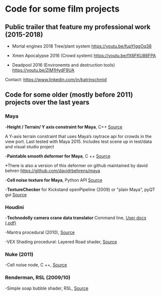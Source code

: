 # Code for some film projects

## Public trailer that feature my professional work (2015-2018)

- Mortal engines 2018 Tree/plant system 
https://youtu.be/fupYIggOq38
        
- Xmen Apocalypse 2016 (Crowd system) 
https://youtu.be/fX6FKU86FPA
        
- Deadpool 2016 (Environemts and destruction tools) 
https://youtu.be/ZIM1HydF9UA
        

Contact: https://www.linkedin.com/in/katrinschmid


## Code for some older (mostly before 2011) projects over the last years 
### Maya
       
-**Height / Terrain/ Y axis constraint for Maya**, C++ [Source](Maya/plugins/terrain_constraint_maya_plugin)

A Y-axis terrain constraint that uses Maya’s raytrace api for crowds in the view port.
   Last tested with Maya 2015.
   Includes test scene up in test/data and visual studio project


-**Paintable smooth deformer for Maya**, C ++
[Source](Maya/plugins/deformer/)

*There is also a version of this deformer on github maintained by david behren https://github.com/davidrbehrens/maya 


-**Cell noise texture for Maya**, Python API
[Source](Maya/plugins/texture/)
  
-**TextureChecker** for Kickstand openPipeline (2009) or "plain Maya", pyQT gui
[Source](Maya/scripts/python/TextureChecker)


###  Houdini

-**Technodolly camera crane data translator**
Command line, [User docs (.pdf)](Houdini/python/cgiToChan_doc.pdf)
      
-Mantra procedural (2010), [Source](Houdini/dso/mantra/)

-VEX Shading procedural: Layered Road shader, [Source](Houdini/python/cgiToChan_doc.pdf)


###  Nuke (2011)

-Cell noise node, C ++,
[Source](Renderman/Shader/soapBubble/)

###  Renderman, RSL (2009/10)

-Simple soap bubble shader, RSL,
[Source](Renderman/Shader/soapBubble/)


